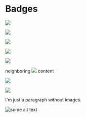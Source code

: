 # Badges

![](https://travis-ci.org/npm/marky-markdown.svg?branch=master)

![](https://codeclimate.com/github/npm/marky-markdown/badges/gpa.svg)

![](https://david-dm.org/npm/marky-markdown.svg)

![](http://issuestats.com/github/npm/marky-markdown/badge/pr)

![](http://issuestats.com/github/npm/marky-markdown/badge/issue)

neighboring ![](https://travis-ci.org/npm/marky-markdown.svg?branch=master) content

![](https://saucelabs.com/foo-package)

![](https://secure.travis-ci.org/foo-package)

I'm just a paragraph without images.

![some alt text](https://travis-ci.org/npm/marky-markdown.svg?branch=master 'badge image title')
